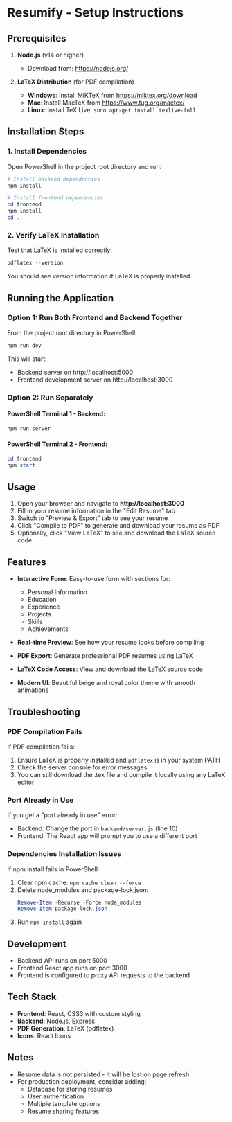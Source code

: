 # Resumify - Setup Instructions

## Prerequisites

1. **Node.js** (v14 or higher)
   - Download from: https://nodejs.org/

2. **LaTeX Distribution** (for PDF compilation)
   - **Windows**: Install MiKTeX from https://miktex.org/download
   - **Mac**: Install MacTeX from https://www.tug.org/mactex/
   - **Linux**: Install TeX Live: `sudo apt-get install texlive-full`

## Installation Steps

### 1. Install Dependencies

Open PowerShell in the project root directory and run:

```powershell
# Install backend dependencies
npm install

# Install frontend dependencies
cd frontend
npm install
cd ..
```

### 2. Verify LaTeX Installation

Test that LaTeX is installed correctly:

```powershell
pdflatex --version
```

You should see version information if LaTeX is properly installed.

## Running the Application

### Option 1: Run Both Frontend and Backend Together

From the project root directory in PowerShell:

```powershell
npm run dev
```

This will start:
- Backend server on http://localhost:5000
- Frontend development server on http://localhost:3000

### Option 2: Run Separately

#### PowerShell Terminal 1 - Backend:
```powershell
npm run server
```

#### PowerShell Terminal 2 - Frontend:
```powershell
cd frontend
npm start
```

## Usage

1. Open your browser and navigate to **http://localhost:3000**
2. Fill in your resume information in the "Edit Resume" tab
3. Switch to "Preview & Export" tab to see your resume
4. Click "Compile to PDF" to generate and download your resume as PDF
5. Optionally, click "View LaTeX" to see and download the LaTeX source code

## Features

- **Interactive Form**: Easy-to-use form with sections for:
  - Personal Information
  - Education
  - Experience
  - Projects
  - Skills
  - Achievements

- **Real-time Preview**: See how your resume looks before compiling

- **PDF Export**: Generate professional PDF resumes using LaTeX

- **LaTeX Code Access**: View and download the LaTeX source code

- **Modern UI**: Beautiful beige and royal color theme with smooth animations

## Troubleshooting

### PDF Compilation Fails

If PDF compilation fails:
1. Ensure LaTeX is properly installed and `pdflatex` is in your system PATH
2. Check the server console for error messages
3. You can still download the .tex file and compile it locally using any LaTeX editor

### Port Already in Use

If you get a "port already in use" error:
- Backend: Change the port in `backend/server.js` (line 10)
- Frontend: The React app will prompt you to use a different port

### Dependencies Installation Issues

If npm install fails in PowerShell:
1. Clear npm cache: `npm cache clean --force`
2. Delete node_modules and package-lock.json:
   ```powershell
   Remove-Item -Recurse -Force node_modules
   Remove-Item package-lock.json
   ```
3. Run `npm install` again

## Development

- Backend API runs on port 5000
- Frontend React app runs on port 3000
- Frontend is configured to proxy API requests to the backend

## Tech Stack

- **Frontend**: React, CSS3 with custom styling
- **Backend**: Node.js, Express
- **PDF Generation**: LaTeX (pdflatex)
- **Icons**: React Icons

## Notes

- Resume data is not persisted - it will be lost on page refresh
- For production deployment, consider adding:
  - Database for storing resumes
  - User authentication
  - Multiple template options
  - Resume sharing features